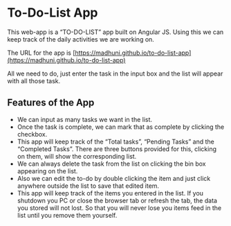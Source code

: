 # To-Do-List App

This web-app is a “TO-DO-LIST” app built on Angular JS. Using this we can keep track of the daily activities we are working on.
 
The URL for the app is [https://madhuni.github.io/to-do-list-app](https://madhuni.github.io/to-do-list-app)
 
All we need to do, just enter the task in the input box and the list will appear with all those task.

## Features of the App

* We can input as many tasks we want in the list.
* Once the task is complete, we can mark that as complete by clicking the checkbox.
* This app will keep track of the “Total tasks”, “Pending Tasks” and the “Completed Tasks”. There are three buttons provided for this, clicking on them, will show the corresponding list.
* We can always delete the task from the list on clicking the bin box appearing on the list.
* Also we can edit the to-do by double clicking the item and just click anywhere outside the list to save that edited item.
* This app will keep track of the items you entered in the list. If you shutdown you PC or close the browser tab or refresh the tab, the data you stored will not lost. So that you will never lose you items feed in the list until you remove them yourself.